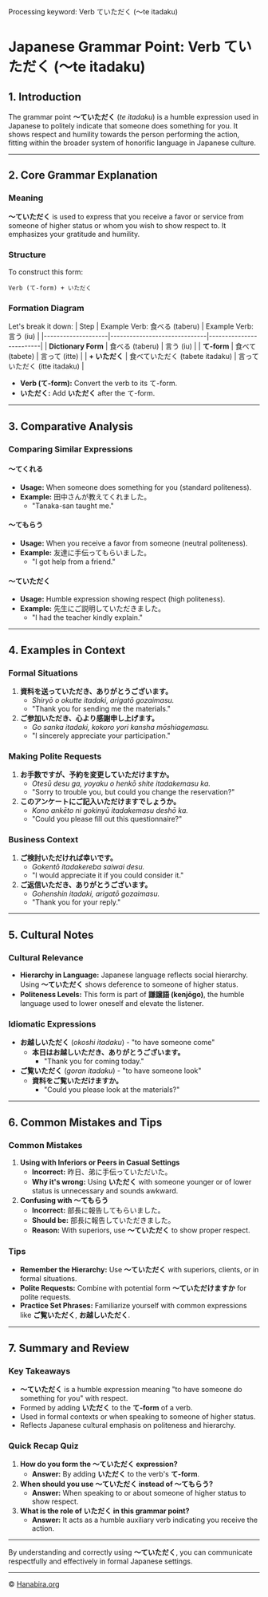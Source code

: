 Processing keyword: Verb ていただく (〜te itadaku)
# Japanese Grammar Point: Verb ていただく (〜te itadaku)

## 1. Introduction
The grammar point **〜ていただく** (*te itadaku*) is a humble expression used in Japanese to politely indicate that someone does something for you. It shows respect and humility towards the person performing the action, fitting within the broader system of honorific language in Japanese culture.

---
## 2. Core Grammar Explanation
### Meaning
**〜ていただく** is used to express that you receive a favor or service from someone of higher status or whom you wish to show respect to. It emphasizes your gratitude and humility.
### Structure
To construct this form:
```plaintext
Verb (て-form) + いただく
```
### Formation Diagram
Let's break it down:
| Step               | Example Verb: 食べる (taberu) | Example Verb: 言う (iu) |
|--------------------|------------------------------|-------------------------|
| **Dictionary Form**  | 食べる (taberu)                 | 言う (iu)                |
| **て-form**          | 食べて (tabete)                | 言って (itte)            |
| **+ いただく**       | 食べていただく (tabete itadaku)   | 言っていただく (itte itadaku) |
- **Verb (て-form):** Convert the verb to its て-form.
- **いただく:** Add **いただく** after the て-form.
---
## 3. Comparative Analysis
### Comparing Similar Expressions
#### 〜てくれる
- **Usage:** When someone does something for you (standard politeness).
- **Example:** 田中さんが教えてくれました。
  - "Tanaka-san taught me."
#### 〜てもらう
- **Usage:** When you receive a favor from someone (neutral politeness).
- **Example:** 友達に手伝ってもらいました。
  - "I got help from a friend."
#### **〜ていただく**
- **Usage:** Humble expression showing respect (high politeness).
- **Example:** 先生にご説明していただきました。
  - "I had the teacher kindly explain."
---
## 4. Examples in Context
### Formal Situations
1. **資料を送っていただき、ありがとうございます。**
   - *Shiryō o okutte itadaki, arigatō gozaimasu.*
   - "Thank you for sending me the materials."
2. **ご参加いただき、心より感謝申し上げます。**
   - *Go sanka itadaki, kokoro yori kansha mōshiagemasu.*
   - "I sincerely appreciate your participation."
### Making Polite Requests
1. **お手数ですが、予約を変更していただけますか。**
   - *Otesū desu ga, yoyaku o henkō shite itadakemasu ka.*
   - "Sorry to trouble you, but could you change the reservation?"
2. **このアンケートにご記入いただけますでしょうか。**
   - *Kono ankēto ni gokinyū itadakemasu deshō ka.*
   - "Could you please fill out this questionnaire?"
### Business Context
1. **ご検討いただければ幸いです。**
   - *Gokentō itadakereba saiwai desu.*
   - "I would appreciate it if you could consider it."
2. **ご返信いただき、ありがとうございます。**
   - *Gohenshin itadaki, arigatō gozaimasu.*
   - "Thank you for your reply."
---
## 5. Cultural Notes
### Cultural Relevance
- **Hierarchy in Language:** Japanese language reflects social hierarchy. Using **〜ていただく** shows deference to someone of higher status.
- **Politeness Levels:** This form is part of **謙譲語 (kenjōgo)**, the humble language used to lower oneself and elevate the listener.
### Idiomatic Expressions
- **お越しいただく** (*okoshi itadaku*) - "to have someone come"
  - **本日はお越しいただき、ありがとうございます。**
    - "Thank you for coming today."
- **ご覧いただく** (*goran itadaku*) - "to have someone look"
  - **資料をご覧いただけますか。**
    - "Could you please look at the materials?"
---
## 6. Common Mistakes and Tips
### Common Mistakes
1. **Using with Inferiors or Peers in Casual Settings**
   - **Incorrect:** 昨日、弟に手伝っていただいた。
   - **Why it's wrong:** Using **いただく** with someone younger or of lower status is unnecessary and sounds awkward.
2. **Confusing with 〜てもらう**
   - **Incorrect:** 部長に報告してもらいました。
   - **Should be:** 部長に報告していただきました。
   - **Reason:** With superiors, use **〜ていただく** to show proper respect.
### Tips
- **Remember the Hierarchy:** Use **〜ていただく** with superiors, clients, or in formal situations.
- **Polite Requests:** Combine with potential form **〜ていただけますか** for polite requests.
- **Practice Set Phrases:** Familiarize yourself with common expressions like **ご覧いただく**, **お越しいただく**.
---
## 7. Summary and Review
### Key Takeaways
- **〜ていただく** is a humble expression meaning "to have someone do something for you" with respect.
- Formed by adding **いただく** to the **て-form** of a verb.
- Used in formal contexts or when speaking to someone of higher status.
- Reflects Japanese cultural emphasis on politeness and hierarchy.
### Quick Recap Quiz
1. **How do you form the 〜ていただく expression?**
   - **Answer:** By adding **いただく** to the verb's **て-form**.
2. **When should you use 〜ていただく instead of 〜てもらう?**
   - **Answer:** When speaking to or about someone of higher status to show respect.
3. **What is the role of **いただく** in this grammar point?**
   - **Answer:** It acts as a humble auxiliary verb indicating you receive the action.
---
By understanding and correctly using **〜ていただく**, you can communicate respectfully and effectively in formal Japanese settings.


---

© [Hanabira.org](https://hanabira.org)
